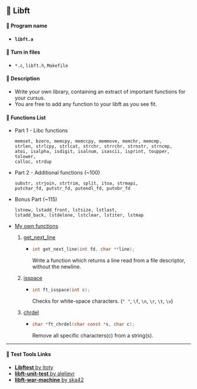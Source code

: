 ## :notebook_with_decorative_cover: Libft

#### :page_facing_up: Program name

- **`libft.a`**

#### :page_facing_up: Turn in files

- `*.c`, `libft.h`, `Makefile`

#### :page_facing_up: Description

- Write your own library, containing an extract of important functions for your cursus.
- You are free to add any function to your libft as you see fit.

#### :page_facing_up: Functions List

- Part 1 - Libc functions

  ```
  memset, bzero, memcpy, memccpy, memmove, memchr, memcmp,
  strlen, strlcpy, strlcat, strchr, strrchr, strnstr, strncmp,
  atoi, isalpha, isdigit, isalnum, isascii, isprint, toupper, tolower,
  calloc, strdup
  ```

- Part 2 - Additional functions (~100)

  ```
  substr, strjoin, strtrim, split, itoa, strmapi,
  putchar_fd, putstr_fd, putendl_fd, putnbr_fd
  ```

- Bonus Part (~115)

  ```
  lstnew, lstadd_front, lstsize, lstlast,
  lstadd_back, lstdelone, lstclear, lstiter, lstmap
  ```

- [My own functions](https://github.com/jwon42/42cursus/tree/master/01_Libft/02_myown)

  1. [get_next_line](https://github.com/jwon42/42cursus/blob/master/01_Libft/02_myown/get_next_line.c)

     - ```c
       int get_next_line(int fd, char **line);
       ```

       Write a function which returns a line read from a file descriptor, without the newline.

  2. [isspace](https://github.com/jwon42/42cursus/blob/master/01_Libft/02_myown/ft_isspace.c)

     - ```c
       int ft_isspace(int c);
       ```

       Checks for white-space characters. (`" "`, `\f`, `\n`, `\r`, `\t`, `\v`)

  3. [chrdel](https://github.com/jwon42/42cursus/blob/master/01_Libft/02_myown/ft_chrdel.c)

     - ```c
       char *ft_chrdel(char const *s, char c);
       ```

       Remove all specific characters(c) from a string(s).


------

#### :link: Test Tools Links

- [**Libftest** by jtoty](https://github.com/jtoty/Libftest)
- [**libft-unit-test** by alelievr](https://github.com/alelievr/libft-unit-test)
- [**libft-war-machine** by ska42](https://github.com/ska42/libft-war-machine)

